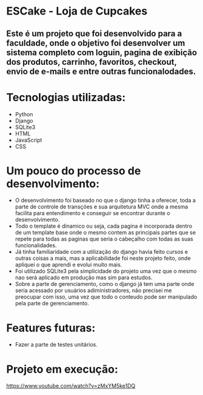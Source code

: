 # ESCake - Loja de Cupcakes
## Este é um projeto que foi desenvolvido para a faculdade, onde o objetivo foi desenvolver um sistema completo com loguin, pagina de exibição dos produtos, carrinho, favoritos, checkout, envio de e-mails e entre outras funcionalodades.
# Tecnologias utilizadas:
- Python
- Django
- SQLite3
- HTML
- JavaScript
- CSS

# Um pouco do processo de desenvolvimento:
- O desenvolvimento foi baseado no que o django tinha a oferecer, toda a parte de controle de transções e sua arquitetura MVC onde a mesma facilita para entendimento e conseguir se encontrar durante o desenvolvimento.
- Todo o template é dinamico ou seja, cada pagina é incorporada dentro de um template base onde o mesmo contem as principais partes que se repete para todas as paginas que seria o cabeçalho com todas as suas funcionalidades.
- Já tinha familiaridade com a utilização do django havia feito cursos e outras coisas a mais, mas a aplicabilidade foi neste projeto feito, onde apliquei o que aprendi e evolui muito mais.
- Foi utilizado SQLite3 pela simplicidade do projeto uma vez que o mesmo nao será aplicado em produção mas sim para estudos.
- Sobre a parte de gerenciamento, como o django já tem uma parte onde seria acessado por usuários adiministradores, não precisei me preocupar com isso, uma vez que todo o conteudo pode ser manipulado pela parte de gerenciamento.

# Features futuras:
- Fazer a parte de testes unitários.

# Projeto em execução:
https://www.youtube.com/watch?v=zMxYM5ke1DQ
